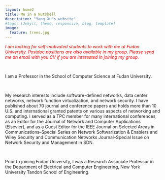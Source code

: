 ```yaml
---
layout: home2
title: Me in a Nutshell
description: "Yang Xu's website"
#tags: [Jekyll, theme, responsive, blog, template]
image:
  feature: trees.jpg
---
```


 <p style="color:red"> <i> I am looking for self-motivated students to work with me at Fudan University. Postdoc positions are also available in my group. Please send me an email with you CV if you are interested in joining my group. </i> </p>

<br />

I am a Professor in the School of Computer Science at Fudan University.

<br />

My research interests include software-defined networks, data center networks, network function virtualization, and network security. I have published about 70 journal and conference papers and holds more than 10 U.S. and international granted patents on various aspects of networking and computing. I served as a TPC member for many international conferences, as an Editor for the Journal of Network and Computer Applications (Elsevier), and as a Guest Editor for the IEEE Journal on Selected Areas in Communications–Special Series on Network Softwarization & Enablers and Wiley Security and Communication Networks Journal–Special Issue on Network Security and Management in SDN.


<br />

Prior to joining Fudan University, I was a Research Associate Professor in the Department of Electrical and Computer Engineering, New York University Tandon School of Engineering. 




